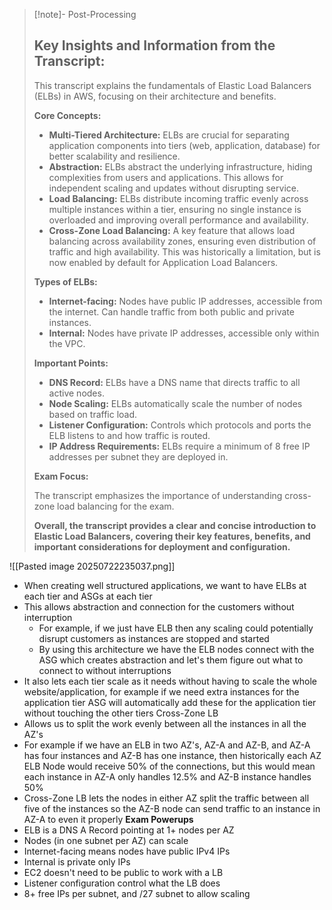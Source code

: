 
>[!note]- Post-Processing
>## Key Insights and Information from the Transcript:
>
>This transcript explains the fundamentals of Elastic Load Balancers (ELBs) in AWS, focusing on their architecture and benefits.
>
>**Core Concepts:**
>
>* **Multi-Tiered Architecture:** ELBs are crucial for separating application components into tiers (web, application, database) for better scalability and resilience.
>* **Abstraction:** ELBs abstract the underlying infrastructure, hiding complexities from users and applications. This allows for independent scaling and updates without disrupting service.
>* **Load Balancing:** ELBs distribute incoming traffic evenly across multiple instances within a tier, ensuring no single instance is overloaded and improving overall performance and availability.
>* **Cross-Zone Load Balancing:**  A key feature that allows load balancing across availability zones, ensuring even distribution of traffic and high availability. This was historically a limitation, but is now enabled by default for Application Load Balancers.
>
>**Types of ELBs:**
>
>* **Internet-facing:**  Nodes have public IP addresses, accessible from the internet. Can handle traffic from both public and private instances.
>* **Internal:** Nodes have private IP addresses, accessible only within the VPC.
>
>**Important Points:**
>
>* **DNS Record:** ELBs have a DNS name that directs traffic to all active nodes.
>* **Node Scaling:** ELBs automatically scale the number of nodes based on traffic load.
>* **Listener Configuration:** Controls which protocols and ports the ELB listens to and how traffic is routed.
>* **IP Address Requirements:** ELBs require a minimum of 8 free IP addresses per subnet they are deployed in.
>
>**Exam Focus:**
>
>The transcript emphasizes the importance of understanding cross-zone load balancing for the exam.
>
>
>**Overall, the transcript provides a clear and concise introduction to Elastic Load Balancers, covering their key features, benefits, and important considerations for deployment and configuration.**
>

![[Pasted image 20250722235037.png]]

- When creating well structured applications, we want to have ELBs at each tier and ASGs at each tier
- This allows abstraction and connection for the customers without interruption
	- For example, if we just have ELB then any scaling could potentially disrupt customers as instances are stopped and started
	- By using this architecture we have the ELB nodes connect with the ASG which creates abstraction and let's them figure out what to connect to without interruptions
- It also lets each tier scale as it needs without having to scale the whole website/application, for example if we need extra instances for the application tier ASG will automatically add these for the application tier without touching the other tiers
Cross-Zone LB
- Allows us to split the work evenly between all the instances in all the AZ's
- For example if we have an ELB in two AZ's, AZ-A and AZ-B, and AZ-A has four instances and AZ-B has one instance, then historically each AZ ELB Node would receive 50% of the connections, but this would mean each instance in AZ-A only handles 12.5% and AZ-B instance handles 50%
- Cross-Zone LB lets the nodes in either AZ split the traffic between all five of the instances so the AZ-B node can send traffic to an instance in AZ-A to even it properly
**Exam Powerups**
- ELB is a DNS A Record pointing at 1+ nodes per AZ
- Nodes (in one subnet per AZ) can scale
- Internet-facing means nodes have public IPv4 IPs
- Internal is private only IPs
- EC2 doesn't need to be public to work with a LB
- Listener configuration control what the LB does
- 8+ free IPs per subnet, and /27 subnet to allow scaling
